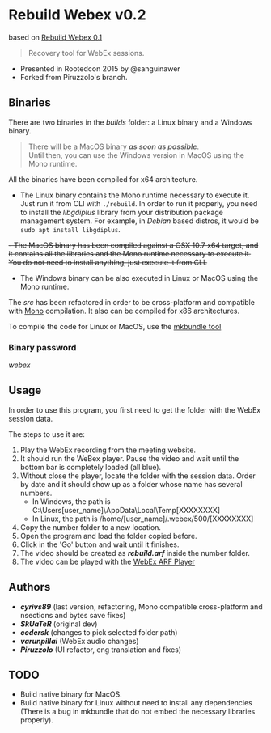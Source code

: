
# Rebuild Webex v0.2

based on [Rebuild Webex 0.1](https://github.com/skuater/rebuildwebex)
> Recovery tool for WebEx sessions. 

* Presented in Rootedcon 2015 by @sanguinawer
* Forked from Piruzzolo's branch.

## Binaries

There are two binaries in the *builds* folder: a Linux binary and a Windows binary.

> There will be a MacOS binary ***as soon as possible***.  
> Until then, you can use the Windows version in MacOS using the Mono runtime.

All the binaries have been compiled for x64 architecture.

- The Linux binary contains the Mono runtime necessary to execute it. Just run it from CLI with `./rebuild`. 
In order to run it properly, you need to install the *libgdiplus* library from your distribution package management system. For example, in *Debian* based distros, it would be `sudo apt install libgdiplus`.

~~- The MacOS binary has been compiled against a OSX 10.7 x64 target, and it contains all the libraries and the Mono runtime necessary to execute it. You do not need to install anything, just execute it from CLI.~~

- The Windows binary can be also executed in Linux or MacOS using the Mono runtime.

The *src* has been refactored in order to be cross-platform and compatible with [Mono](https://www.mono-project.com/) compilation. It also can be compiled for x86 architectures.

To compile the code for Linux or MacOS, use the [mkbundle tool](https://www.mono-project.com/docs/tools+libraries/tools/mkbundle/)

### Binary password

*webex*

## Usage

In order to use this program, you first need to get the folder with the WebEx session data.

The steps to use it are:

1. Play the WebEx recording from the meeting website.
2. It should run the WeBex player. Pause the video and wait until the bottom bar is completely loaded (all blue).
3. Without close the player, locate the folder with the session data. Order by date and it should show up as a folder whose name has several numbers.
	- In Windows, the path is C:\Users\[user_name]\AppData\Local\Temp\[XXXXXXXX]
	- In Linux, the path is /home/[user_name]/.webex/500/[XXXXXXXX]
4. Copy the number folder to a new location.
5. Open the program and load the folder copied before.
6. Click in the 'Go' button and wait until it finishes.
7. The video should be created as ***rebuild.arf*** inside the number folder.
8. The video can be played with the [WebEx ARF Player](https://www.webex.com/play-webex-recording.html)


## Authors

- ***cyrivs89*** (last version, refactoring, Mono compatible cross-platform and nsections and bytes save fixes)
- ***SkUaTeR*** (original dev)
- ***codersk*** (changes to pick selected folder path)
- ***varunpillai*** (WebEx audio changes) 
- ***Piruzzolo*** (UI refactor, eng translation and fixes)

## TODO

- Build native binary for MacOS.
- Build native binary for Linux without need to install any dependencies (There is a bug in mkbundle that do not embed the necessary libraries properly).